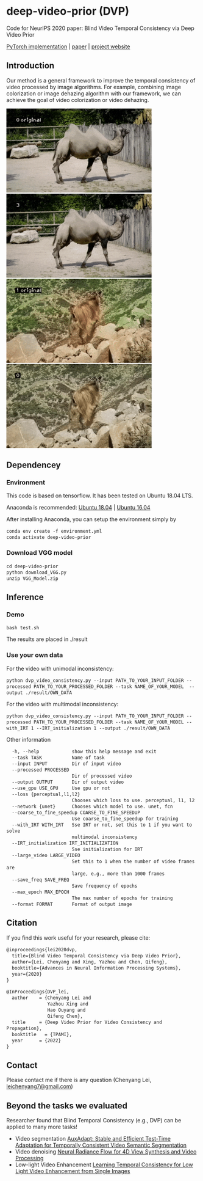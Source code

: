 # deep-video-prior (DVP)
Code for NeurIPS 2020 paper: Blind Video Temporal Consistency via Deep Video Prior

[PyTorch implementation](https://github.com/yzxing87/pytorch-deep-video-prior) | [paper](https://arxiv.org/abs/2010.11838)
| [project website](https://chenyanglei.github.io/DVP/index.html)

## Introduction
Our method is a general framework to improve the temporal consistency of video processed by image algorithms. For example, combining image colorization or image dehazing algorithm with our framework, we can achieve the goal of video colorization or video dehazing. 


<img src="example/example_in.gif" height="220px"/> <img src="example/example_out.gif" height="220px"/> 
<img src="example/example2_in.gif" height="220px"/> <img src="example/example2_out.gif" height="220px"/> 



## Dependencey

### Environment
This code is based on tensorflow. It has been tested on Ubuntu 18.04 LTS.

Anaconda is recommended: [Ubuntu 18.04](https://www.digitalocean.com/community/tutorials/how-to-install-the-anaconda-python-distribution-on-ubuntu-18-04)
| [Ubuntu 16.04](https://www.digitalocean.com/community/tutorials/how-to-install-the-anaconda-python-distribution-on-ubuntu-16-04)

After installing Anaconda, you can setup the environment simply by

```
conda env create -f environment.yml
conda activate deep-video-prior
```

### Download VGG model
```
cd deep-video-prior
python download_VGG.py
unzip VGG_Model.zip
```



## Inference

### Demo 
```
bash test.sh
```
The results are placed in ./result

### Use your own data 
For the video with unimodal inconsistency:

```
python dvp_video_consistency.py --input PATH_TO_YOUR_INPUT_FOLDER --processed PATH_TO_YOUR_PROCESSED_FOLDER --task NAME_OF_YOUR_MODEL  --output ./result/OWN_DATA
```

For the video with multimodal inconsistency:

```
python dvp_video_consistency.py --input PATH_TO_YOUR_INPUT_FOLDER --processed PATH_TO_YOUR_PROCESSED_FOLDER --task NAME_OF_YOUR_MODEL --with_IRT 1 --IRT_initialization 1 --output ./result/OWN_DATA
```

Other information
```
  -h, --help            show this help message and exit
  --task TASK           Name of task
  --input INPUT         Dir of input video
  --processed PROCESSED
                        Dir of processed video
  --output OUTPUT       Dir of output video
  --use_gpu USE_GPU     Use gpu or not
  --loss {perceptual,l1,l2}
                        Chooses which loss to use. perceptual, l1, l2
  --network {unet}      Chooses which model to use. unet, fcn
  --coarse_to_fine_speedup COARSE_TO_FINE_SPEEDUP
                        Use coarse_to_fine_speedup for training
  --with_IRT WITH_IRT   Sse IRT or not, set this to 1 if you want to solve
                        multimodal inconsistency
  --IRT_initialization IRT_INITIALIZATION
                        Sse initialization for IRT
  --large_video LARGE_VIDEO
                        Set this to 1 when the number of video frames are
                        large, e.g., more than 1000 frames
  --save_freq SAVE_FREQ
                        Save frequency of epochs
  --max_epoch MAX_EPOCH
                        The max number of epochs for training
  --format FORMAT       Format of output image
```

## Citation
If you find this work useful for your research, please cite:
```
@inproceedings{lei2020dvp,
  title={Blind Video Temporal Consistency via Deep Video Prior},
  author={Lei, Chenyang and Xing, Yazhou and Chen, Qifeng},
  booktitle={Advances in Neural Information Processing Systems},
  year={2020}
}                
```

```
@InProceedings{DVP_lei,
  author    = {Chenyang Lei and
               Yazhou Xing and
               Hao Ouyang and
               Qifeng Chen},
  title     = {Deep Video Prior for Video Consistency and Propagation},
  booktitle   = {TPAMI},
  year      = {2022}
}
```


## Contact
Please contact me if there is any question (Chenyang Lei, leichenyang7@gmail.com)

## Beyond the tasks we evaluated
Researcher found that Blind Temporal Consistency (e.g., DVP) can be applied to many more tasks!
- Video segmentation [AuxAdapt: Stable and Efficient Test-Time Adaptation for Temporally Consistent Video Semantic Segmentation](https://arxiv.org/pdf/2110.12369.pdf)
- Video denoising [Neural Radiance Flow for 4D View Synthesis and Video Processing](https://arxiv.org/pdf/2012.09790.pdf)
- Low-light Video Enhancement [Learning Temporal Consistency for Low Light Video Enhancement from Single Images](https://openaccess.thecvf.com/content/CVPR2021/papers/Zhang_Learning_Temporal_Consistency_for_Low_Light_Video_Enhancement_From_Single_CVPR_2021_paper.pdf) 


